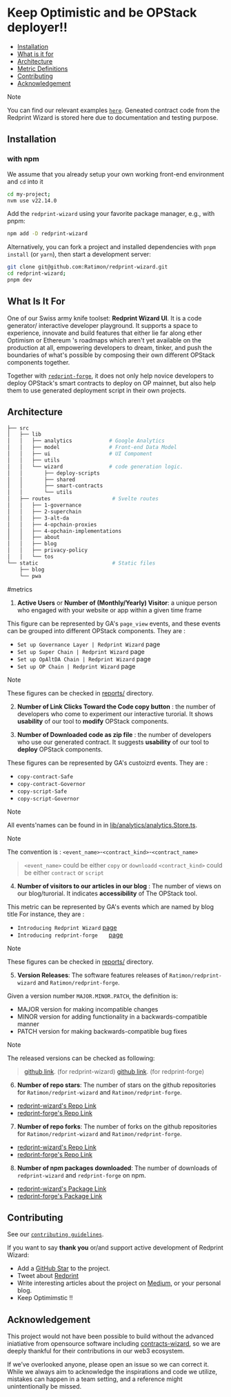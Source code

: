 <h1>Keep Optimistic and be OPStack deployer!! </h1>

- [Installation](#installation)
- [What is it for](#what-is-it-for)
- [Architecture](#architecture)
- [Metric Definitions](#metrics)
- [Contributing](#contributing)
- [Acknowledgement](#acknowledgement)

>[!NOTE]
> You can find our relevant examples [`here`](https://github.com/Ratimon/redprint-optimism-contracts-examples). Geneated contract code from the Redprint Wizard is stored here due to documentation and testing purpose.

## Installation

### with npm

We assume that you already setup your own working front-end environment and `cd` into it

```bash
cd my-project;
nvm use v22.14.0
``` 

Add the `redprint-wizard` using your favorite package manager, e.g., with pnpm:

```sh
npm add -D redprint-wizard
```

Alternatively, you can fork a project and installed dependencies with `pnpm install` (or `yarn`), then start a development server:

```bash
git clone git@github.com:Ratimon/redprint-wizard.git
cd redprint-wizard;
pnpm dev
```

## What Is It For

One of our Swiss army knife toolset: **Redprint Wizard UI**. It is a code generator/ interactive developer playground. It supports a space to experience, innovate and build features that either lie far along ether Optimism or Ethereum 's roadmaps which aren't yet available on the production at all, empowering developers to dream, tinker, and push the boundaries of what's possible by composing their own different OPStack components together.

Together with [`redprint-forge`](https://github.com/Ratimon/redprint-forge), it does not only help novice developers to deploy OPStack's smart contracts to deploy on OP mainnet, but also help them to use generated deployment script in their own projects.

## Architecture

```sh
├── src
│   ├── lib
│   │   ├── analytics            # Google Analytics 
│   │   ├── model                # Front-end Data Model
│   │   ├── ui                   # UI Compoment
│   │   ├── utils
│   │   └── wizard               # code generation logic.
│   │       ├── deploy-scripts
│   │       ├── shared
│   │       ├── smart-contracts
│   │       └── utils
│   ├── routes                    # Svelte routes
│   │   ├── 1-governance
│   │   ├── 2-superchain
│   │   ├── 3-alt-da
│   │   ├── 4-opchain-proxies
│   │   ├── 4-opchain-implementations
│   │   ├── about
│   │   ├── blog
│   │   ├── privacy-policy
│   │   └── tos
└── static                        # Static files
    ├── blog
    └── pwa
```

#metrics

1. **Active Users** or **Number of (Monthly/Yearly) Visitor**: a unique person who engaged with your website or app within a given time frame

This figure can be represented by GA's `page_view` events, and these events can be grouped into different OPStack components. They are :

- `Set up Governance Layer | Redprint Wizard` page
- `Set up Super Chain | Redprint Wizard` page
- `Set up OpAltDA Chain | Redprint Wizard` page
- `Set up OP Chain | Redprint Wizard` page

>[!NOTE]
> These figures can be checked in [reports/](https://github.com/Ratimon/redprint-wizard/tree/main/reports/) directory.

2. **Number of Link Clicks Toward the Code copy button** : the number of developers who come to experiment our interactive turorial. It shows **usability** of our tool to **modify** OPStack components.

3. **Number of Downloaded code as zip file** : the number of developers who use our generated contract. It suggests **usability** of our tool to **deploy** OPStack components.

These figures can be represented by GA's  custoizrd events. They are :
- `copy-contract-Safe`
- `copy-contract-Governor`
- `copy-script-Safe`
- `copy-script-Governor`

>[!NOTE]
> All events'names can be found in in [lib/analytics/analytics.Store.ts](https://github.com/Ratimon/redprint-wizard/blob/main/src/lib/analytics/analytics.Store.ts#L5).

>[!NOTE]
> The convention is : `<event_name>`-`<contract_kind>`-`<contract_name>`

> `<event_name>` could be either `copy` or `downloadd`
> `<contract_kind>` could be either `contract` or `script`

4. **Number of visitors to our articles in our blog** : The number of views on our blog/turorial. It indicates **accessibility** of The OPStack tool.


This metric can be represented by GA's  events which are named by blog title For instance, they are :

- `Introducing Redprint Wizard` [page](https://redprint.ninja/blog/1-introduce-forge)
- `Introducing redprint-forge	` [page](https://redprint.ninja/blog/2-introduce-wizard)

>[!NOTE]
> These figures can be checked in [reports/](https://github.com/Ratimon/redprint-wizard/tree/main/reports/) directory.


5. **Version Releases**: The software features releases of `Ratimon/redprint-wizard` and `Ratimon/redprint-forge`.

Given a version number `MAJOR.MINOR.PATCH`, the definition is:

- MAJOR version for making incompatible changes
- MINOR version for adding functionality in a backwards-compatible manner
- PATCH version for making backwards-compatible bug fixes

>[!NOTE]
> The released versions can be checked as following:

> [github link](https://github.com/Ratimon/redprint-wizard/releases). (for redprint-wizard)
> [github link](https://github.com/Ratimon/redprint-forge/releases). (for redprint-forge)

6. **Number of repo stars**: The number of stars on the github repositories for `Ratimon/redprint-wizard` and `Ratimon/redprint-forge`.

- [redprint-wizard's Repo Link](https://github.com/Ratimon/redprint-wizard)
- [redprint-forge's Repo Link](https://github.com/Ratimon/redprint-forge)

7. **Number of repo forks**: The number of forks on the github repositories for `Ratimon/redprint-wizard` and `Ratimon/redprint-forge`.

- [redprint-wizard's Repo Link](https://github.com/Ratimon/redprint-wizard)
- [redprint-forge's Repo Link](https://github.com/Ratimon/redprint-forge)

8. **Number of npm packages downloaded**: The number of downloads of `redprint-wizard` and `redprint-forge` on npm.

- [redprint-wizard's Package Link](https://www.npmjs.com/package/redprint-wizard)
- [redprint-forge's Package Link](https://www.npmjs.com/package/redprint-forge)


## Contributing

See our [`contributing guidelines`](./CONTRIBUTING.md).

If you want to say **thank you** or/and support active development of Redprint Wizard:

- Add a [GitHub Star](https://github.com/Ratimon/redprint-wizard) to the
  project.
- Tweet about [Redprint](https://redprint.ninja/blog/2-introduce-wizard)
- Write interesting articles about the project on
  [Medium](https://medium.com/), or your personal blog.
- Keep Optimimstic !!

## Acknowledgement

This project would not have been possible to build without the advanced iniatiative from opensource software including  [contracts-wizard](https://github.com/OpenZeppelin/contracts-wizard), so we are deeply thankful for their contributions in our web3 ecosystem.

If we’ve overlooked anyone, please open an issue so we can correct it. While we always aim to acknowledge the inspirations and code we utilize, mistakes can happen in a team setting, and a reference might unintentionally be missed.